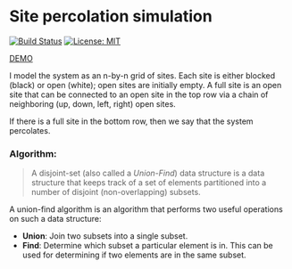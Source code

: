 # Site percolation simulation

[![Build Status](https://travis-ci.org/olha-kurkaiedova/percolation.svg?branch=master)](https://travis-ci.org/olha-kurkaiedova/percolation)
[![License: MIT](https://img.shields.io/badge/License-MIT-yellow.svg)](https://opensource.org/licenses/MIT)

[DEMO](https://percolation.yetanother.one/)

I model the system as an n-by-n grid of sites. Each site is either blocked (black) or open (white);
open sites are initially empty. A full site is an open site that can be connected to an open site
in the top row via a chain of neighboring (up, down, left, right) open sites.

If there is a full site in the bottom row, then we say that the system percolates.

### Algorithm:

> A disjoint-set (also called a _Union-Find_) data structure is a data structure that keeps track of a set
> of elements partitioned into a number of disjoint (non-overlapping) subsets.

A union-find algorithm is an algorithm that performs two useful operations on such a data structure:
 - **Union**: Join two subsets into a single subset.
 - **Find**: Determine which subset a particular element is in. This can be used for determining if
two elements are in the same subset.

